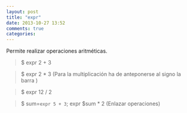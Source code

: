 ```yaml
---
layout: post
title: "expr"
date: 2013-10-27 13:52
comments: true
categories: 
---
```

Permite realizar operaciones aritméticas.

>$ expr 2 + 3

>$ expr 2 \* 3 (Para la multiplicación ha de anteponerse al signo la barra \)

>$ expr 12 / 2

>$ sum=`expr 5 + 3`; expr $sum \* 2 (Enlazar operaciones)

